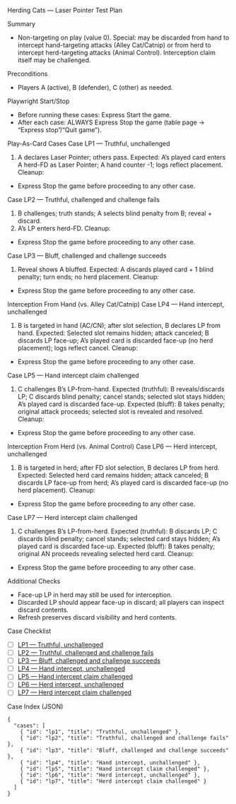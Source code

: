 Herding Cats — Laser Pointer Test Plan

Summary
- Non-targeting on play (value 0). Special: may be discarded from hand to intercept hand-targeting attacks (Alley Cat/Catnip) or from herd to intercept herd-targeting attacks (Animal Control). Interception claim itself may be challenged.

Preconditions
- Players A (active), B (defender), C (other) as needed.

Playwright Start/Stop
- Before running these cases: Express Start the game.
- After each case: ALWAYS Express Stop the game (table page → “Express stop”/“Quit game”).

Play-As-Card Cases
<a id="lp1"></a>
Case LP1 — Truthful, unchallenged
1) A declares Laser Pointer; others pass.
Expected: A’s played card enters A herd-FD as Laser Pointer; A hand counter -1; logs reflect placement.
Cleanup:
- Express Stop the game before proceeding to any other case.

<a id="lp2"></a>
Case LP2 — Truthful, challenged and challenge fails
1) B challenges; truth stands; A selects blind penalty from B; reveal + discard.
2) A’s LP enters herd-FD.
Cleanup:
- Express Stop the game before proceeding to any other case.

<a id="lp3"></a>
Case LP3 — Bluff, challenged and challenge succeeds
1) Reveal shows A bluffed.
Expected: A discards played card + 1 blind penalty; turn ends; no herd placement.
Cleanup:
- Express Stop the game before proceeding to any other case.

Interception From Hand (vs. Alley Cat/Catnip)
<a id="lp4"></a>
Case LP4 — Hand intercept, unchallenged
1) B is targeted in hand (AC/CN); after slot selection, B declares LP from hand.
Expected: Selected slot remains hidden; attack canceled; B discards LP face-up; A’s played card is discarded face-up (no herd placement); logs reflect cancel.
Cleanup:
- Express Stop the game before proceeding to any other case.

<a id="lp5"></a>
Case LP5 — Hand intercept claim challenged
1) C challenges B’s LP-from-hand.
Expected (truthful): B reveals/discards LP; C discards blind penalty; cancel stands; selected slot stays hidden; A’s played card is discarded face-up.
Expected (bluff): B takes penalty; original attack proceeds; selected slot is revealed and resolved.
Cleanup:
- Express Stop the game before proceeding to any other case.

Interception From Herd (vs. Animal Control)
<a id="lp6"></a>
Case LP6 — Herd intercept, unchallenged
1) B is targeted in herd; after FD slot selection, B declares LP from herd.
Expected: Selected herd card remains hidden; attack canceled; B discards LP face-up from herd; A’s played card is discarded face-up (no herd placement).
Cleanup:
- Express Stop the game before proceeding to any other case.

<a id="lp7"></a>
Case LP7 — Herd intercept claim challenged
1) C challenges B’s LP-from-herd.
Expected (truthful): B discards LP; C discards blind penalty; cancel stands; selected card stays hidden; A’s played card is discarded face-up.
Expected (bluff): B takes penalty; original AN proceeds revealing selected herd card.
Cleanup:
- Express Stop the game before proceeding to any other case.

Additional Checks
- Face-up LP in herd may still be used for interception.
- Discarded LP should appear face-up in discard; all players can inspect discard contents.
- Refresh preserves discard visibility and herd contents.

Case Checklist
- [ ] [LP1 — Truthful, unchallenged](#lp1)
- [ ] [LP2 — Truthful, challenged and challenge fails](#lp2)
- [ ] [LP3 — Bluff, challenged and challenge succeeds](#lp3)
- [ ] [LP4 — Hand intercept, unchallenged](#lp4)
- [ ] [LP5 — Hand intercept claim challenged](#lp5)
- [ ] [LP6 — Herd intercept, unchallenged](#lp6)
- [ ] [LP7 — Herd intercept claim challenged](#lp7)

Case Index (JSON)
```
{
  "cases": [
    { "id": "lp1", "title": "Truthful, unchallenged" },
    { "id": "lp2", "title": "Truthful, challenged and challenge fails" },
    { "id": "lp3", "title": "Bluff, challenged and challenge succeeds" },
    { "id": "lp4", "title": "Hand intercept, unchallenged" },
    { "id": "lp5", "title": "Hand intercept claim challenged" },
    { "id": "lp6", "title": "Herd intercept, unchallenged" },
    { "id": "lp7", "title": "Herd intercept claim challenged" }
  ]
}
```
